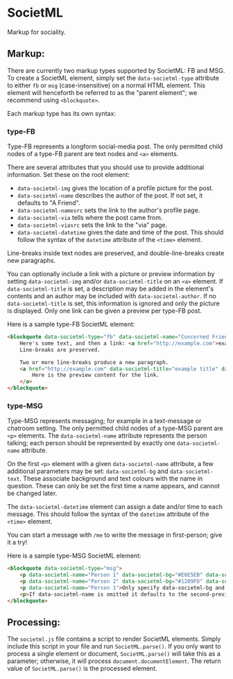 # SocietML #

Markup for sociality.

##  Markup:  ##

There are currently two markup types supported by SocietML: FB and MSG.
To create a SocietML element, simply set the `data-societml-type` attribute to either `fb` or `msg` (case-insensitive) on a normal HTML element.
This element will henceforth be referred to as the "parent element"; we recommend using `<blockquote>`.

Each markup type has its own syntax:

###  type-FB  ###

Type-FB represents a longform social-media post.
The only permitted child nodes of a type-FB parent are text nodes and `<a>` elements.

There are several attributes that you should use to provide additional information.
Set these on the root element:

- `data-societml-img` gives the location of a profile picture for the post.
- `data-societml-name` describes the author of the post. If not set, it defaults to "A Friend".
- `data-societml-namesrc` sets the link to the author's profile page.
- `data-societml-via` tells where the post came from.
- `data-societml-viasrc` sets the link to the "via" page.
- `data-societml-datetime` gives the date and time of the post. This should follow the syntax of the `datetime` attribute of the `<time>` element.

Line-breaks inside text nodes are preserved, and double-line-breaks create new paragraphs.

You can optionally include a link with a picture or preview information by setting `data-societml-img` and/or `data-societml-title` on an `<a>` element.
If `data-societml-title` is set, a description may be added in the element's contents and an author may be included with `data-societml-author`.
If no `data-societml-title` is set, this information is ignored and only the picture is displayed.
Only one link can be given a preview per type-FB post.

Here is a sample type-FB SocietML element:

```html
<blockquote data-societml-type="fb" data-societml-name="Concerned Friend" data-societml-img="" data-societml-datetime="2015-07-23T17:00:00-0700">
    Here's some text, and then a link: <a href="http://example.com">example.com</a>. That's all the formatting you can do with type-FB.
    Line-breaks are preserved.

    Two or more line-breaks produce a new paragraph.
    <a href="http://example.com" data-societml-title="example title" data-societml-author="example author">
        Here is the preview content for the link.
    </a>
</blockquote>
```

###  type-MSG  ###

Type-MSG represents messaging; for example in a text-message or chatroom setting.
The only permitted child nodes of a type-MSG parent are `<p>` elements.
The `data-societml-name` attribute represents the person talking; each person should be represented by exactly one `data-societml-name` attribute.

On the first `<p>` element with a given `data-societml-name` attribute, a few additional parameters may be set: `data-societml-bg` and `data-societml-text`.
These associate background and text colours with the name in question.
These can only be set the first time a name appears, and cannot be changed later.

The `data-societml-datetime` element can assign a date and/or time to each message.
This should follow the syntax of the `datetime` attribute of the `<time>` element.

You can start a message with `/me` to write the message in first-person; give it a try!

Here is a sample type-MSG SocietML element:

```html
<blockquote data-societml-type="msg">
    <p data-societml-name="Person 1" data-societml-bg="#E6E5EB" data-societml-text="black">Hey what's up?</p>
    <p data-societml-name="Person 2" data-societml-bg="#1289FD" data-societml-text="white">Not much yo.</p>
    <p data-societml-name="Person 1">Only specify data-societml-bg and data-societml-text the first time someone's name comes up.</p>
    <p>If data-societml-name is omitted it defaults to the second-previous one.</p>
</blockquote>
```

##  Processing:  ##

The `societml.js` file contains a script to render SocietML elements.
Simply include this script in your file and run `SocietML.parse()`.
If you only want to process a single element or document, `SocietML.parse()` will take this as a parameter; otherwise, it will process `document.documentElement`.
The return value of `SocietML.parse()` is the processed element.
